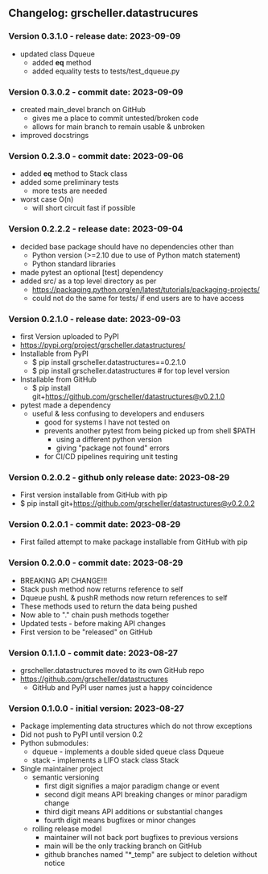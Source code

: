 ## Changelog: grscheller.datastrucures

### Version 0.3.1.0 - release date: 2023-09-09
* updated class Dqueue
  * added __eq__ method
  * added equality tests to tests/test_dqueue.py

### Version 0.3.0.2 - commit date: 2023-09-09

* created main_devel branch on GitHub
  * gives me a place to commit untested/broken code
  * allows for main branch to remain usable & unbroken
* improved docstrings

### Version 0.2.3.0 - commit date: 2023-09-06

* added __eq__ method to Stack class
* added some preliminary tests
  * more tests are needed
* worst case O(n)
  * will short circuit fast if possible

### Version 0.2.2.2 - release date: 2023-09-04

* decided base package should have no dependencies other than
  * Python version (>=2.10 due to use of Python match statement)
  * Python standard libraries
* made pytest an optional \[test\] dependency
* added src/ as a top level directory as per
  * https://packaging.python.org/en/latest/tutorials/packaging-projects/
  * could not do the same for tests/ if end users are to have access

### Version 0.2.1.0 - release date: 2023-09-03

* first Version uploaded to PyPI
* https://pypi.org/project/grscheller.datastructures/
* Installable from PyPI
  * $ pip install grscheller.datastructures==0.2.1.0
  * $ pip install grscheller.datastructures # for top level version
* Installable from GitHub
  * $ pip install git+https://github.com/grscheller/datastructures@v0.2.1.0
* pytest made a dependency
  * useful & less confusing to developers and endusers
    * good for systems I have not tested on
    * prevents another pytest from being picked up from shell $PATH
      * using a different python version
      * giving "package not found" errors
    * for CI/CD pipelines requiring unit testing

### Version 0.2.0.2 - github only release date: 2023-08-29

* First version installable from GitHub with pip
* $ pip install git+https://github.com/grscheller/datastructures@v0.2.0.2

### Version 0.2.0.1 - commit date: 2023-08-29

* First failed attempt to make package installable from GitHub with pip

### Version 0.2.0.0 - commit date: 2023-08-29

* BREAKING API CHANGE!!!
* Stack push method now returns reference to self
* Dqueue pushL & pushR methods now return references to self
* These methods used to return the data being pushed
* Now able to "." chain push methods together
* Updated tests - before making API changes
* First version to be "released" on GitHub

### Version 0.1.1.0 - commit date: 2023-08-27

* grscheller.datastructures moved to its own GitHub repo
* https://github.com/grscheller/datastructures
  * GitHub and PyPI user names just a happy coincidence

### Version 0.1.0.0 - initial version: 2023-08-27

* Package implementing data structures which do not throw exceptions
* Did not push to PyPI until version 0.2
* Python submodules:
  * dqueue - implements a double sided queue class Dqueue
  * stack - implements a LIFO stack class Stack
* Single maintainer project
  * semantic versioning
    * first digit signifies a major paradigm change or event
    * second digit means API breaking changes or minor paradigm change
    * third digit means API additions or substantial changes
    * fourth digit means bugfixes or minor changes
  * rolling release model
    * maintainer will not back port bugfixes to previous versions
    * main will be the only tracking branch on GitHub
    * github branches named "*_temp" are subject to deletion without notice 
